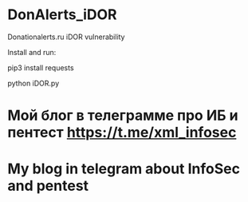 # DonAlerts_iDOR
Donationalerts.ru iDOR vulnerability

Install and run:

pip3 install requests

python iDOR.py

# Мой блог в телеграмме про ИБ и пентест https://t.me/xml_infosec
# My blog in telegram about InfoSec and pentest 
